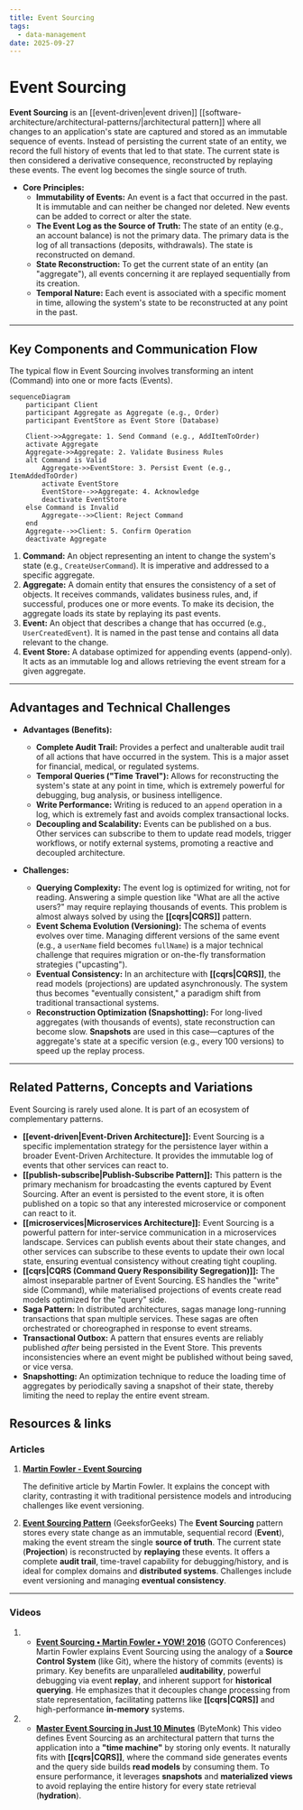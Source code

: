 ```yaml
---
title: Event Sourcing
tags:
  - data-management
date: 2025-09-27
---
```

# Event Sourcing

**Event Sourcing** is an [[event-driven|event driven]] [[software-architecture/architectural-patterns/|architectural pattern]] where all changes to an application's state are captured and stored as an immutable sequence of events. Instead of persisting the current state of an entity, we record the full history of events that led to that state. The current state is then considered a derivative consequence, reconstructed by replaying these events. The event log becomes the single source of truth.

* **Core Principles:**
    * **Immutability of Events:** An event is a fact that occurred in the past. It is immutable and can neither be changed nor deleted. New events can be added to correct or alter the state.
    * **The Event Log as the Source of Truth:** The state of an entity (e.g., an account balance) is not the primary data. The primary data is the log of all transactions (deposits, withdrawals). The state is reconstructed on demand.
    * **State Reconstruction:** To get the current state of an entity (an "aggregate"), all events concerning it are replayed sequentially from its creation.
    * **Temporal Nature:** Each event is associated with a specific moment in time, allowing the system's state to be reconstructed at any point in the past.

---

## Key Components and Communication Flow

The typical flow in Event Sourcing involves transforming an intent (Command) into one or more facts (Events).

```mermaid
sequenceDiagram
    participant Client
    participant Aggregate as Aggregate (e.g., Order)
    participant EventStore as Event Store (Database)

    Client->>Aggregate: 1. Send Command (e.g., AddItemToOrder)
    activate Aggregate
    Aggregate->>Aggregate: 2. Validate Business Rules
    alt Command is Valid
        Aggregate->>EventStore: 3. Persist Event (e.g., ItemAddedToOrder)
        activate EventStore
        EventStore-->>Aggregate: 4. Acknowledge
        deactivate EventStore
    else Command is Invalid
        Aggregate-->>Client: Reject Command
    end
    Aggregate-->>Client: 5. Confirm Operation
    deactivate Aggregate
```

1.  **Command:** An object representing an intent to change the system's state (e.g., `CreateUserCommand`). It is imperative and addressed to a specific aggregate.
2.  **Aggregate:** A domain entity that ensures the consistency of a set of objects. It receives commands, validates business rules, and, if successful, produces one or more events. To make its decision, the aggregate loads its state by replaying its past events.
3.  **Event:** An object that describes a change that has occurred (e.g., `UserCreatedEvent`). It is named in the past tense and contains all data relevant to the change.
4.  **Event Store:** A database optimized for appending events (append-only). It acts as an immutable log and allows retrieving the event stream for a given aggregate.

---

## Advantages and Technical Challenges

* **Advantages (Benefits):**
    * **Complete Audit Trail:** Provides a perfect and unalterable audit trail of all actions that have occurred in the system. This is a major asset for financial, medical, or regulated systems.
    * **Temporal Queries ("Time Travel"):** Allows for reconstructing the system's state at any point in time, which is extremely powerful for debugging, bug analysis, or business intelligence.
    * **Write Performance:** Writing is reduced to an `append` operation in a log, which is extremely fast and avoids complex transactional locks.
    * **Decoupling and Scalability:** Events can be published on a bus. Other services can subscribe to them to update read models, trigger workflows, or notify external systems, promoting a reactive and decoupled architecture.

* **Challenges:**
    * **Querying Complexity:** The event log is optimized for writing, not for reading. Answering a simple question like "What are all the active users?" may require replaying thousands of events. This problem is almost always solved by using the **[[cqrs|CQRS]]** pattern.
    * **Event Schema Evolution (Versioning):** The schema of events evolves over time. Managing different versions of the same event (e.g., a `userName` field becomes `fullName`) is a major technical challenge that requires migration or on-the-fly transformation strategies ("upcasting").
    * **Eventual Consistency:** In an architecture with **[[cqrs|CQRS]]**, the read models (projections) are updated asynchronously. The system thus becomes "eventually consistent," a paradigm shift from traditional transactional systems.
    * **Reconstruction Optimization (Snapshotting):** For long-lived aggregates (with thousands of events), state reconstruction can become slow. **Snapshots** are used in this case—captures of the aggregate's state at a specific version (e.g., every 100 versions) to speed up the replay process.

---

## Related Patterns, Concepts and Variations

Event Sourcing is rarely used alone. It is part of an ecosystem of complementary patterns.

* **[[event-driven|Event-Driven Architecture]]:** Event Sourcing is a specific implementation strategy for the persistence layer within a broader Event-Driven Architecture. It provides the immutable log of events that other services can react to.
* **[[publish-subscribe|Publish-Subscribe Pattern]]:** This pattern is the primary mechanism for broadcasting the events captured by Event Sourcing. After an event is persisted to the event store, it is often published on a topic so that any interested microservice or component can react to it.
* **[[microservices|Microservices Architecture]]:** Event Sourcing is a powerful pattern for inter-service communication in a microservices landscape. Services can publish events about their state changes, and other services can subscribe to these events to update their own local state, ensuring eventual consistency without creating tight coupling.
* **[[cqrs|CQRS (Command Query Responsibility Segregation)]]:** The almost inseparable partner of Event Sourcing. ES handles the "write" side (Command), while materialised projections of events create read models optimized for the "query" side.
* **Saga Pattern:** In distributed architectures, sagas manage long-running transactions that span multiple services. These sagas are often orchestrated or choreographed in response to event streams.
* **Transactional Outbox:** A pattern that ensures events are reliably published *after* being persisted in the Event Store. This prevents inconsistencies where an event might be published without being saved, or vice versa.
* **Snapshotting:** An optimization technique to reduce the loading time of aggregates by periodically saving a snapshot of their state, thereby limiting the need to replay the entire event stream.

## **Resources & links**

### **Articles**

1.  **[Martin Fowler - Event Sourcing](https://martinfowler.com/eaaDev/EventSourcing.html)**

    The definitive article by Martin Fowler. It explains the concept with clarity, contrasting it with traditional persistence models and introducing challenges like event versioning.

2.  **[Event Sourcing Pattern](https://www.geeksforgeeks.org/system-design/event-sourcing-pattern/)** (GeeksforGeeks)
    The **Event Sourcing** pattern stores every state change as an immutable, sequential record (**Event**), making the event stream the single **source of truth**. The current state (**Projection**) is reconstructed by **replaying** these events. It offers a complete **audit trail**, time-travel capability for debugging/history, and is ideal for complex domains and **distributed systems**. Challenges include event versioning and managing **eventual consistency**.

---

### Videos

1. * **[Event Sourcing • Martin Fowler • YOW! 2016](http://www.youtube.com/watch?v=ck7t592bvBg)** (GOTO Conferences)
    Martin Fowler explains Event Sourcing using the analogy of a **Source Control System** (like Git), where the history of commits (events) is primary. Key benefits are unparalleled **auditability**, powerful debugging via event **replay**, and inherent support for **historical querying**. He emphasizes that it decouples change processing from state representation, facilitating patterns like **[[cqrs|CQRS]]** and high-performance **in-memory** systems.

2. * **[Master Event Sourcing in Just 10 Minutes](http://www.youtube.com/watch?v=ID-_ic1fLkY)** (ByteMonk)
    This video defines Event Sourcing as an architectural pattern that turns the application into a **"time machine"** by storing only events. It naturally fits with **[[cqrs|CQRS]]**, where the command side generates events and the query side builds **read models** by consuming them. To ensure performance, it leverages **snapshots** and **materialized views** to avoid replaying the entire history for every state retrieval (**hydration**).
